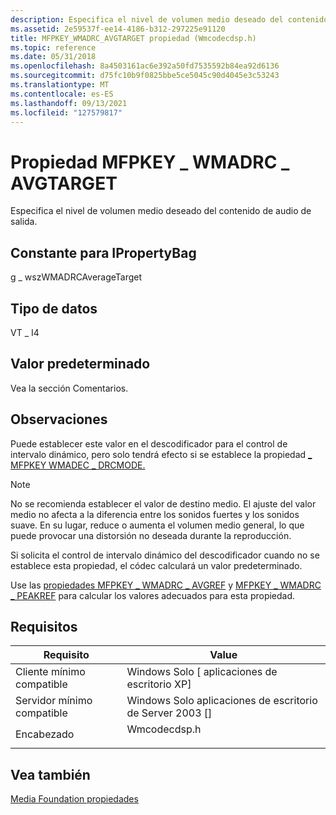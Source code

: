 ```yaml
---
description: Especifica el nivel de volumen medio deseado del contenido de audio de salida.
ms.assetid: 2e59537f-ee14-4186-b312-297225e91120
title: MFPKEY_WMADRC_AVGTARGET propiedad (Wmcodecdsp.h)
ms.topic: reference
ms.date: 05/31/2018
ms.openlocfilehash: 8a4503161ac6e392a50fd7535592b84ea92d6136
ms.sourcegitcommit: d75fc10b9f0825bbe5ce5045c90d4045e3c53243
ms.translationtype: MT
ms.contentlocale: es-ES
ms.lasthandoff: 09/13/2021
ms.locfileid: "127579817"
---
```

# <a name="mfpkey_wmadrc_avgtarget-property"></a>Propiedad MFPKEY \_ WMADRC \_ AVGTARGET

Especifica el nivel de volumen medio deseado del contenido de audio de salida.

## <a name="constant-for-ipropertybag"></a>Constante para IPropertyBag

g \_ wszWMADRCAverageTarget

## <a name="data-type"></a>Tipo de datos

VT \_ I4

## <a name="default-value"></a>Valor predeterminado

Vea la sección Comentarios.

## <a name="remarks"></a>Observaciones

Puede establecer este valor en el descodificador para el control de intervalo dinámico, pero solo tendrá efecto si se establece la propiedad [ \_ MFPKEY WMADEC \_ DRCMODE.](mfpkey-wmadec-drcmodeproperty.md)

> [!Note]  
> No se recomienda establecer el valor de destino medio. El ajuste del valor medio no afecta a la diferencia entre los sonidos fuertes y los sonidos suave. En su lugar, reduce o aumenta el volumen medio general, lo que puede provocar una distorsión no deseada durante la reproducción.

 

Si solicita el control de intervalo dinámico del descodificador cuando no se establece esta propiedad, el códec calculará un valor predeterminado.

Use las [propiedades MFPKEY \_ WMADRC \_ AVGREF](mfpkey-wmadrc-avgrefproperty.md) y [MFPKEY \_ WMADRC \_ PEAKREF](mfpkey-wmadrc-peakrefproperty.md) para calcular los valores adecuados para esta propiedad.

## <a name="requirements"></a>Requisitos



| Requisito | Value |
|-------------------------------------|-----------------------------------------------------------------------------------------|
| Cliente mínimo compatible<br/> | Windows Solo \[ aplicaciones de escritorio XP\]<br/>                                             |
| Servidor mínimo compatible<br/> | Windows Solo aplicaciones de escritorio de Server 2003 \[\]<br/>                                    |
| Encabezado<br/>                   | <dl> <dt>Wmcodecdsp.h</dt> </dl> |



## <a name="see-also"></a>Vea también

<dl> <dt>

[Media Foundation propiedades](media-foundation-properties.md)
</dt> </dl>

 

 




